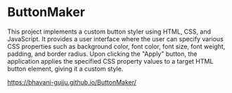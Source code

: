 # ButtonMaker
This project implements a custom button styler using HTML, CSS, and JavaScript. It provides a user interface where the user can specify various CSS properties such as background color, font color, font size, font weight, padding, and border radius. Upon clicking the "Apply" button, the application applies the specified CSS property values to a target HTML button element, giving it a custom style.

 https://bhavani-gujju.github.io/ButtonMaker/
